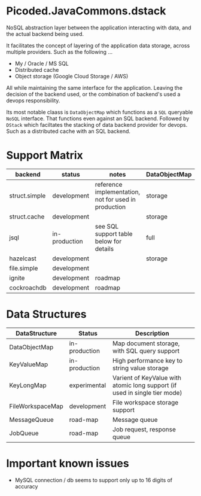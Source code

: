 # Picoded.JavaCommons.dstack

NoSQL abstraction layer between the application interacting with data, and the actual backend being used.

It facilitates the concept of layering of the application data storage, across multiple providers. Such as the following ...

* My / Oracle / MS SQL
* Distributed cache
* Object storage (Google Cloud Storage / AWS)

All while maintaining the same interface for the application. Leaving the decision of the backend used, or the combination of backend's used a devops responsibility.

Its most notable claass is `DataObjectMap` which functions as a `SQL` queryable `NoSQL` interface. That functions even against an SQL backend.
Followed by `DStack` which faciltates the stacking of data backend provider for devops. Such as a distributed cache with an SQL backend.

# Support Matrix

| backend       | status        | notes                                                | DataObjectMap | KeyValueMap | KeyLongMap | FileWorkspaceMap |
|---------------|---------------|------------------------------------------------------|---------------|-------------|------------|------------------|
| struct.simple | development   | reference implementation, not for used in production | storage       | storage     | storage    | storage          |
| struct.cache  | development   |                                                      | storage       |             |            |                  |
| jsql          | in-production | see SQL support table below for details              | full          | full        | full       | full             |
| hazelcast     | development   |                                                      | storage       | storage     |            |                  |
| file.simple   | development   |                                                      |               |             |            | development      |
| ignite        | development   | roadmap                                              |               |             |            |                  |
| cockroachdb   | development   | roadmap                                              |               |             |            |                  |

# Data Structures

| DataStructure    | Status        | Description                                                                |
|------------------|---------------|----------------------------------------------------------------------------|
| DataObjectMap    | in-production | Map document storage, with SQL query support                               |
| KeyValueMap      | in-production | High performance key to string value storage                               |
| KeyLongMap       | experimental  | Varient of KeyValue with atomic long support (if used in single tier mode) |
| FileWorkspaceMap | development   | File workspace storage support                                             |
| MessageQueue     | road-map      | Message queue                                                              |
| JobQueue         | road-map      | Job request, response queue                                                |

# Important known issues

- MySQL connection / db seems to support only up to 16 digits of accuracy
